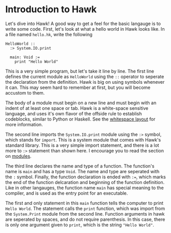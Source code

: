 # Introduction to Hawk

Let's dive into Hawk! A good way to get a feel for the basic langauge is to write some code. First, let's look at what a hello world in Hawk looks like. In a file named `hello.hk`, write the following
```
HelloWorld ::
  :> System.IO.print
  
  main: Void :=
    print "Hello World"
```
This is a very simple program, but let's take it line by line. The first line defines the current module as `HelloWorld` using the `::` operator to seperate the declaration from the definition. Hawk is big on using symbols whenever it can. This may seem hard to remember at first, but you will become accustom to them.

The body of a module must begin on a new line and must begin with an indent of at least one space or tab. Hawk is a white-space sensitive language, and uses it's own flavor of the offside rule to establish codeblocks, similar to Python or Haskell. See the [whitespace layout](whitespace_layout.md) for more information.

The second line imports the `System.IO.print` module using the `:>` symbol, which stands for `import`. This is a system module that comes with Hawk's standard library. This is a very simple import statement, and there is a lot more to `:>` statement than shown here. I encourage you to read the section on [modules](modules.md).

The third line declares the name and type of a function. The function's name is `main` and has a type `Void`. The name and type are seperated with the `:` symbol. Finally, the function declaration is ended with `:=`, which marks the end of the function delcaration and beginning of the function definition. Like in other langauges, the function name `main` has special meaning to the compiler, and is used as the entry point for an executable.

The first and only statement in this `main` function tells the computer to print `Hello World`. The statement calls the `print` function, which was import from the `System.Print` module from the second line. Function arguments in hawk are seperated by spaces, and do not require parenthesis. In this case, there is only one argument given to ``print``, which is the string `"Hello World"`.
